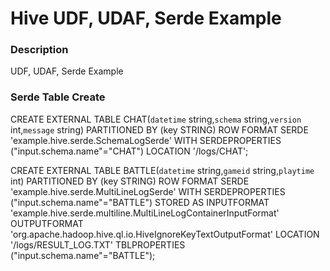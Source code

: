 Hive UDF, UDAF, Serde Example
========

### Description
UDF, UDAF, Serde Example

### Serde Table Create
CREATE EXTERNAL TABLE CHAT(`datetime` string,`schema` string,`version` int,`message` string) PARTITIONED BY (key STRING) ROW FORMAT SERDE 'example.hive.serde.SchemaLogSerde' WITH SERDEPROPERTIES ("input.schema.name"="CHAT") LOCATION '/logs/CHAT';

CREATE EXTERNAL TABLE BATTLE(`datetime` string,`gameid` string,`playtime` int) PARTITIONED BY (key STRING) ROW FORMAT SERDE 'example.hive.serde.MultiLineLogSerde' WITH SERDEPROPERTIES ("input.schema.name"="BATTLE") STORED AS INPUTFORMAT 'example.hive.serde.multiline.MultiLineLogContainerInputFormat' OUTPUTFORMAT 'org.apache.hadoop.hive.ql.io.HiveIgnoreKeyTextOutputFormat' LOCATION '/logs/RESULT_LOG.TXT' TBLPROPERTIES ("input.schema.name"="BATTLE");
